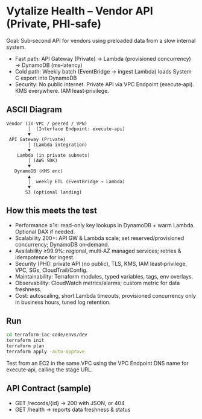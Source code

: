 # Vytalize Health – Vendor API (Private, PHI-safe)

Goal: Sub‑second API for vendors using preloaded data from a slow internal system.

- Fast path: API Gateway (Private) → Lambda (provisioned concurrency) → DynamoDB (ms‑latency)
- Cold path: Weekly batch (EventBridge → ingest Lambda) loads System C export into DynamoDB
- Security: No public internet. Private API via VPC Endpoint (execute‑api). KMS everywhere. IAM least‑privilege.

## ASCII Diagram
```
Vendor (in-VPC / peered / VPN)
        │  (Interface Endpoint: execute-api)
        ▼
 API Gateway (Private)
        │ (Lambda integration)
        ▼
    Lambda (in private subnets)
        │ (AWS SDK)
        ▼
   DynamoDB (KMS enc)
        ▲
        │  weekly ETL (EventBridge → Lambda)
        ▼
       S3 (optional landing)
```

## How this meets the test
- Performance ≤1s: read-only key lookups in DynamoDB + warm Lambda. Optional DAX if needed.
- Scalability 200+: API GW & Lambda scale; set reserved/provisioned concurrency; DynamoDB on‑demand.
- Availability ≥99.9%: regional, multi‑AZ managed services; retries & idempotence for ingest.
- Security (PHI): private API (no public), TLS, KMS, IAM least‑privilege, VPC, SGs, CloudTrail/Config.
- Maintainability: Terraform modules, typed variables, tags, env overlays.
- Observability: CloudWatch metrics/alarms; custom metric for data freshness.
- Cost: autoscaling, short Lambda timeouts, provisioned concurrency only in business hours, tuned log retention.

## Run
```bash
cd terraform-iac-code/envs/dev
terraform init
terraform plan
terraform apply -auto-approve
```
Test from an EC2 in the same VPC using the VPC Endpoint DNS name for execute‑api, calling the stage URL.

## API Contract (sample)
- GET /records/{id} → 200 with JSON, or 404
- GET /health → reports data freshness & status
